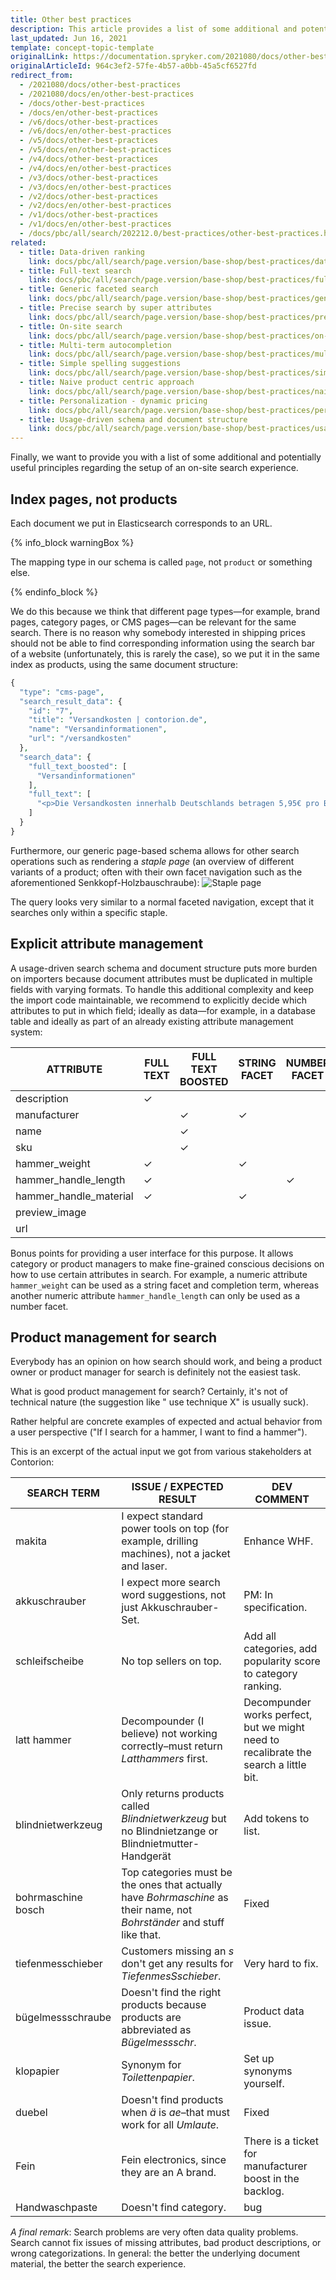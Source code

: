 ```yaml
---
title: Other best practices
description: This article provides a list of some additional and potentially useful principles regarding the setup of on-site search experience.
last_updated: Jun 16, 2021
template: concept-topic-template
originalLink: https://documentation.spryker.com/2021080/docs/other-best-practices
originalArticleId: 964c3ef2-57fe-4b57-a0bb-45a5cf6527fd
redirect_from:
  - /2021080/docs/other-best-practices
  - /2021080/docs/en/other-best-practices
  - /docs/other-best-practices
  - /docs/en/other-best-practices
  - /v6/docs/other-best-practices
  - /v6/docs/en/other-best-practices  
  - /v5/docs/other-best-practices
  - /v5/docs/en/other-best-practices  
  - /v4/docs/other-best-practices
  - /v4/docs/en/other-best-practices  
  - /v3/docs/other-best-practices
  - /v3/docs/en/other-best-practices  
  - /v2/docs/other-best-practices
  - /v2/docs/en/other-best-practices  
  - /v1/docs/other-best-practices
  - /v1/docs/en/other-best-practices
  - /docs/pbc/all/search/202212.0/best-practices/other-best-practices.html
related:
  - title: Data-driven ranking
    link: docs/pbc/all/search/page.version/base-shop/best-practices/data-driven-ranking.html
  - title: Full-text search
    link: docs/pbc/all/search/page.version/base-shop/best-practices/full-text-search.html
  - title: Generic faceted search
    link: docs/pbc/all/search/page.version/base-shop/best-practices/generic-faceted-search.html
  - title: Precise search by super attributes
    link: docs/pbc/all/search/page.version/base-shop/best-practices/precise-search-by-super-attributes.html
  - title: On-site search
    link: docs/pbc/all/search/page.version/base-shop/best-practices/on-site-search.html
  - title: Multi-term autocompletion
    link: docs/pbc/all/search/page.version/base-shop/best-practices/multi-term-auto-completion.html
  - title: Simple spelling suggestions
    link: docs/pbc/all/search/page.version/base-shop/best-practices/simple-spelling-suggestions.html
  - title: Naive product centric approach
    link: docs/pbc/all/search/page.version/base-shop/best-practices/naive-product-centric-approach.html
  - title: Personalization - dynamic pricing
    link: docs/pbc/all/search/page.version/base-shop/best-practices/personalization-dynamic-pricing.html
  - title: Usage-driven schema and document structure
    link: docs/pbc/all/search/page.version/base-shop/best-practices/usage-driven-schema-and-document-structure.html
---
```


Finally, we want to provide you with a list of some additional and potentially useful principles regarding the setup of an on-site search experience.

## Index pages, not products

Each document we put in Elasticsearch corresponds to an URL.

{% info_block warningBox %}

The mapping type in our schema is called `page`, not `product` or something else.

{% endinfo_block %}

We do this because we think that different page types—for example, brand pages, category pages, or CMS pages—can be relevant for the same search. There is no reason why somebody interested in shipping prices should not be able to find corresponding information using the search bar of a website (unfortunately, this is rarely the case), so we put it in the same index as products, using the same document structure:

```php
{
  "type": "cms-page",
  "search_result_data": {
    "id": "7",
    "title": "Versandkosten | contorion.de",
    "name": "Versandinformationen",
    "url": "/versandkosten"
  },
  "search_data": {
    "full_text_boosted": [
      "Versandinformationen"
    ],
    "full_text": [
      "<p>Die Versandkosten innerhalb Deutschlands betragen 5,95€ pro Bestellung. Ab einem Warenwert von %freeShippingPrice% liefert Contorion versandkostenfrei.</p><p>Contorion.de liefert im Moment nur nach Deutschland.</p> <p>Die Versandkosten innerhalb Deutschlands betragen 5,95€ pro Bestellung. Ab einem Warenwert von %freeShippingPrice% liefert Contorion versandkostenfrei.</p><p>Contorion.de liefert im Moment nur nach Deutschland.</p>"
    ]
  }
}
```

Furthermore, our generic page-based schema allows for other search operations such as rendering a *staple page* (an overview of different variants of a product; often with their own facet navigation such as the aforementioned Senkkopf-Holzbauschraube):
![Staple page](https://spryker.s3.eu-central-1.amazonaws.com/docs/Developer+Guide/Search+Engine/Other+Best+Practices/staple.png)

The query looks very similar to a normal faceted navigation, except that it searches only within a specific staple.

## Explicit attribute management

A usage-driven search schema and document structure puts more burden on importers because document attributes must be duplicated in multiple fields with varying formats. To handle this additional complexity and keep the import code maintainable, we recommend to explicitly decide which attributes to put in which field; ideally as data—for example, in a database table and ideally as part of an already existing attribute management system:

| ATTRIBUTE              | FULL TEXT | FULL TEXT BOOSTED | STRING FACET | NUMBER FACET | COMPLETION TERMS | SUGGESTION TERMS | SEARCH RESULT DATA |
| ---------------------- | --------- | ----------------- | ------------ | ------------ | ---------------- | ---------------- | ------------------ |
| description            | &check;   |                   |              |              |                  |                  |                    |
| manufacturer           |           | &check;           | &check;      |              | &check;          | &check;          | &check;            |
| name                   |           | &check;           |              |              | &check;          | &check;          | &check;            |
| sku                    |           | &check;           |              |              |                  |                  | &check;            |
| hammer_weight          | &check;   |                   | &check;      |              | &check;          |                  |                    |
| hammer_handle_length   | &check;   |                   |              | &check;      |                  |                  |                    |
| hammer_handle_material | &check;   |                   | &check;      |              | &check;          |                  |                    |
| preview_image          |           |                   |              |              |                  |                  | &check;            |
| url                    |           |                   |              |              |                  |                  | &check;            |

Bonus points for providing a user interface for this purpose. It allows category or product managers to make fine-grained conscious decisions on how to use certain attributes in search. For example, a numeric attribute `hammer_weight` can be used as a string facet and completion term, whereas another numeric attribute `hammer_handle_length` can only be used as a number facet.

## Product management for search

Everybody has an opinion on how search should work, and being a product owner or product manager for search is definitely not the easiest task.

What is good product management for search? Certainly, it's not of technical nature (the suggestion like " use technique X" is usually suck).

Rather helpful are concrete examples of expected and actual behavior from a user perspective ("If I search for a hammer, I want to find a hammer").

This is an excerpt of the actual input we got from various stakeholders at Contorion:

| SEARCH TERM        | ISSUE / EXPECTED RESULT                                                                                                 | DEV COMMENT                                                                          |
| ------------------ | ----------------------------------------------------------------------------------------------------------------------- | ------------------------------------------------------------------------------------ |
| makita             | I expect standard power tools on top (for example, drilling machines), not a jacket and laser.                          | Enhance WHF.                                                                         |
| akkuschrauber      | I expect more search word suggestions, not just Akkuschrauber-Set.                                                      | PM: In specification.                                                                |
| schleifscheibe     | No top sellers on top.                                                                                                  | Add all categories, add popularity score to category ranking.                        |
| latt hammer        | Decompounder (I believe) not working correctly–must return *Latthammers* first.                                         | Decompunder works perfect, but we might need to recalibrate the search a little bit. |
| blindnietwerkzeug  | Only returns products called *Blindnietwerkzeug* but no Blindnietzange or Blindnietmutter-Handgerät                     | Add tokens to list.                                                                  |
| bohrmaschine bosch | Top categories must be the ones that actually have *Bohrmaschine* as their name, not *Bohrständer* and stuff like that. | Fixed                                                                                |
| tiefenmesschieber  | Customers missing an *s* don't get any results for *TiefenmesSschieber*.                                                | Very hard to fix.                                                                    |
| bügelmessschraube  | Doesn't find the right products because products are abbreviated as *Bügelmessschr*.                                    | Product data issue.                                                                  |
| klopapier          | Synonym for *Toilettenpapier*.                                                                                          | Set up synonyms yourself.                                                            |
| duebel             | Doesn't find products when *ä* is *ae*–that must work for all *Umlaute*.                                                | Fixed                                                                                |
| Fein               | Fein electronics, since they are an A brand.                                                                            | There is a ticket for manufacturer boost in the backlog.                             |
| Handwaschpaste     | Doesn't find category.                                                                                                  | bug                                                                                  |

*A final remark*: Search problems are very often data quality problems. Search cannot fix issues of missing attributes, bad product descriptions, or wrong categorizations. In general: the better the underlying document material, the better the search experience.
